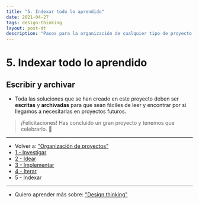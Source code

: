 ```yaml
---
title: "5. Indexar todo lo aprendido"
date: 2021-04-27
tags: design-thinking
layout: post-dt
description: "Pasos para la organización de cualquier tipo de proyecto."
---
```


# 5. Indexar todo lo aprendido

## Escribir y archivar

- Toda las soluciones que se han creado en este proyecto deben ser **escritas** y **archivadas** para que sean fáciles de leer y encontrar por si llegamos a necesitarlas en proyectos futuros.

> ¡Felicitaciones! Has concluido un gran proyecto y tenemos que celebrarlo. 🥳

***

- Volver a: ["Organización de proyectos"](organizar-proyectos-0)
- [1 - Investigar](organizar-proyectos-1)
- [2 - Idear](organizar-proyectos-2)
- [3 - Implementar](organizar-proyectos-3)
- [4 - Iterar](organizar-proyectos-4)
- 5 - Indexar

***

- Quiero aprender más sobre: ["Design thinking"](../00/design-thinking)
